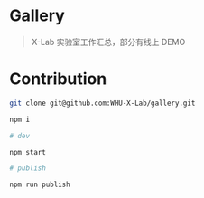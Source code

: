 # Gallery

> X-Lab 实验室工作汇总，部分有线上 DEMO

# Contribution

```bash
git clone git@github.com:WHU-X-Lab/gallery.git

npm i

# dev

npm start

# publish

npm run publish
```
